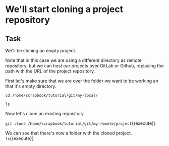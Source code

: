 # We'll start cloning a project repository

## Task

We'll be cloning an empty project.  

Note that in this case we are using a different directory as remote repository, but we can host our projects over GitLab or Github, replacing the path with the URL of the project repository.  

First let's make sure that we are over the folder we want to be working an that it's empty directory.  

`cd /home/scrapbook/tutorial/git/my-local/`

`ls`

Now let's clone an existing repository.  

`git clone /home/scrapbook/tutorial/git/my-remote/project`{{execute}}  

We can see that there's now a folder with the cloned project.  
`ls`{{execute}}  
